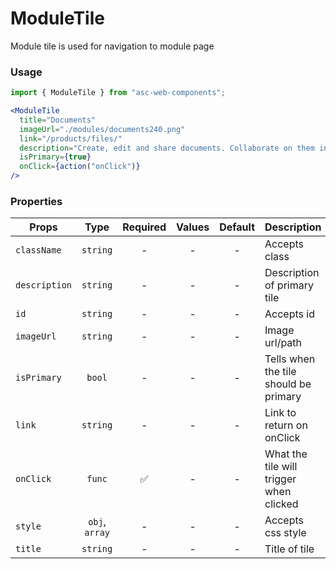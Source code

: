 # ModuleTile

Module tile is used for navigation to module page

### Usage

```js
import { ModuleTile } from "asc-web-components";
```

```jsx
<ModuleTile
  title="Documents"
  imageUrl="./modules/documents240.png"
  link="/products/files/"
  description="Create, edit and share documents. Collaborate on them in real-time. 100% compatibility with MS Office formats guaranteed."
  isPrimary={true}
  onClick={action("onClick")}
/>
```

### Properties

| Props         |      Type      | Required | Values | Default | Description                             |
| ------------- | :------------: | :------: | :----: | :-----: | --------------------------------------- |
| `className`   |    `string`    |    -     |   -    |    -    | Accepts class                           |
| `description` |    `string`    |    -     |   -    |    -    | Description of primary tile             |
| `id`          |    `string`    |    -     |   -    |    -    | Accepts id                              |
| `imageUrl`    |    `string`    |    -     |   -    |    -    | Image url/path                          |
| `isPrimary`   |     `bool`     |    -     |   -    |    -    | Tells when the tile should be primary   |
| `link`        |    `string`    |    -     |   -    |    -    | Link to return on onClick               |
| `onClick`     |     `func`     |    ✅    |   -    |    -    | What the tile will trigger when clicked |
| `style`       | `obj`, `array` |    -     |   -    |    -    | Accepts css style                       |
| `title`       |    `string`    |    -     |   -    |    -    | Title of tile                           |
